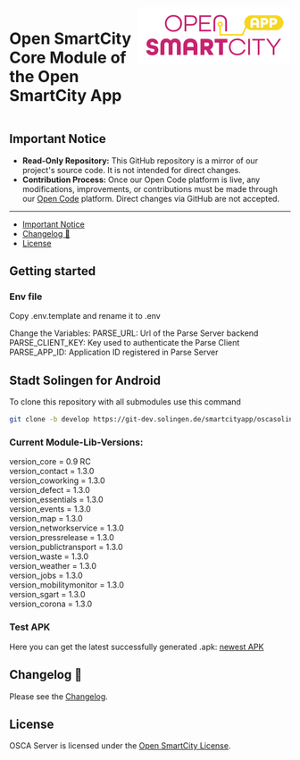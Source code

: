 <div style="display:flex;gap:1%;margin-bottom:20px">
  <h1 style="border:none">Open SmartCity Core Module of the Open SmartCity App</h1>
  <img height="100px" alt="logo" src="logo.svg">
</div>

## Important Notice

- **Read-Only Repository:** This GitHub repository is a mirror of our project's source code. It is not intended for direct changes.
- **Contribution Process:** Once our Open Code platform is live, any modifications, improvements, or contributions must be made through our [Open Code](https://gitlab.opencode.de/) platform. Direct changes via GitHub are not accepted.

---

- [Important Notice](#important-notice)
- [Changelog 📝](#changelog-)
- [License](#license)

## Getting started

### Env file

Copy .env.template and rename it to .env

Change the Variables:
PARSE_URL: Url of the Parse Server backend
PARSE_CLIENT_KEY: Key used to authenticate the Parse Client
PARSE_APP_ID: Application ID registered in Parse Server

## Stadt Solingen for Android

To clone this repository with all submodules use this command

```bash
git clone -b develop https://git-dev.solingen.de/smartcityapp/oscasolingen-android.git --recurse-submodule
```

### Current Module-Lib-Versions:

version_core = 0.9 RC<br>
version_contact = 1.3.0<br>
version_coworking = 1.3.0<br>
version_defect = 1.3.0<br>
version_essentials = 1.3.0<br>
version_events = 1.3.0<br>
version_map = 1.3.0<br>
version_networkservice = 1.3.0<br>
version_pressrelease = 1.3.0<br>
version_publictransport = 1.3.0<br>
version_waste = 1.3.0<br>
version_weather = 1.3.0<br>
version_jobs = 1.3.0<br>
version_mobilitymonitor = 1.3.0<br>
version_sgart = 1.3.0<br>
version_corona = 1.3.0<br>

### Test APK

Here you can get the latest successfully generated .apk:
[newest APK](https://git-dev.solingen.de/smartcityapp/oscasolingen-android/-/raw/develop/apk/SolingenApp_0.9-RC.apk?inline=false)

## Changelog 📝

Please see the [Changelog](CHANGELOG.md).

## License

OSCA Server is licensed under the [Open SmartCity License](LICENSE.md).
